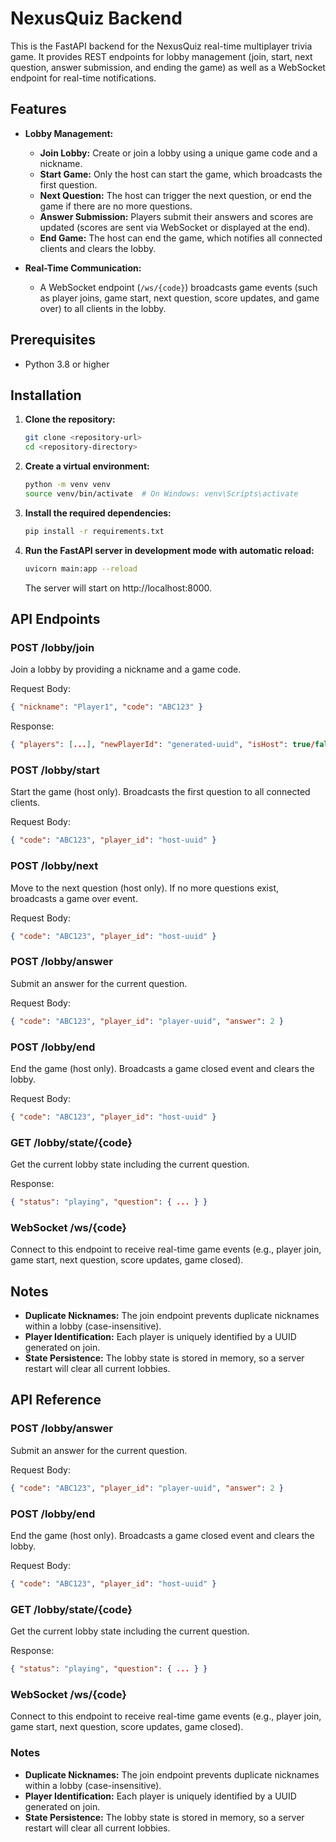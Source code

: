 # NexusQuiz Backend

This is the FastAPI backend for the NexusQuiz real-time multiplayer trivia game. It provides REST endpoints for lobby management (join, start, next question, answer submission, and ending the game) as well as a WebSocket endpoint for real-time notifications.

## Features

- **Lobby Management:**

  - **Join Lobby:** Create or join a lobby using a unique game code and a nickname.
  - **Start Game:** Only the host can start the game, which broadcasts the first question.
  - **Next Question:** The host can trigger the next question, or end the game if there are no more questions.
  - **Answer Submission:** Players submit their answers and scores are updated (scores are sent via WebSocket or displayed at the end).
  - **End Game:** The host can end the game, which notifies all connected clients and clears the lobby.

- **Real-Time Communication:**
  - A WebSocket endpoint (`/ws/{code}`) broadcasts game events (such as player joins, game start, next question, score updates, and game over) to all clients in the lobby.

## Prerequisites

- Python 3.8 or higher

## Installation

1. **Clone the repository:**

   ```bash
   git clone <repository-url>
   cd <repository-directory>
   ```

2. **Create a virtual environment:**

   ```bash
   python -m venv venv
   source venv/bin/activate  # On Windows: venv\Scripts\activate
   ```

3. **Install the required dependencies:**

   ```bash
   pip install -r requirements.txt
   ```

4. **Run the FastAPI server in development mode with automatic reload:**

   ```bash
   uvicorn main:app --reload
   ```

   The server will start on http://localhost:8000.

## API Endpoints

### POST /lobby/join

Join a lobby by providing a nickname and a game code.

Request Body:

```json
{ "nickname": "Player1", "code": "ABC123" }
```

Response:

```json
{ "players": [...], "newPlayerId": "generated-uuid", "isHost": true/false }
```

### POST /lobby/start

Start the game (host only). Broadcasts the first question to all connected clients.

Request Body:

```json
{ "code": "ABC123", "player_id": "host-uuid" }
```

### POST /lobby/next

Move to the next question (host only). If no more questions exist, broadcasts a game over event.

Request Body:

```json
{ "code": "ABC123", "player_id": "host-uuid" }
```

### POST /lobby/answer

Submit an answer for the current question.

Request Body:

```json
{ "code": "ABC123", "player_id": "player-uuid", "answer": 2 }
```

### POST /lobby/end

End the game (host only). Broadcasts a game closed event and clears the lobby.

Request Body:

```json
{ "code": "ABC123", "player_id": "host-uuid" }
```

### GET /lobby/state/{code}

Get the current lobby state including the current question.

Response:

```json
{ "status": "playing", "question": { ... } }
```

### WebSocket /ws/{code}

Connect to this endpoint to receive real-time game events (e.g., player join, game start, next question, score updates, game closed).

## Notes

- **Duplicate Nicknames:** The join endpoint prevents duplicate nicknames within a lobby (case-insensitive).
- **Player Identification:** Each player is uniquely identified by a UUID generated on join.
- **State Persistence:** The lobby state is stored in memory, so a server restart will clear all current lobbies.

## API Reference

### POST /lobby/answer

Submit an answer for the current question.

Request Body:

```json
{ "code": "ABC123", "player_id": "player-uuid", "answer": 2 }
```

### POST /lobby/end

End the game (host only). Broadcasts a game closed event and clears the lobby.

Request Body:

```json
{ "code": "ABC123", "player_id": "host-uuid" }
```

### GET /lobby/state/{code}

Get the current lobby state including the current question.

Response:

```json
{ "status": "playing", "question": { ... } }
```

### WebSocket /ws/{code}

Connect to this endpoint to receive real-time game events (e.g., player join, game start, next question, score updates, game closed).

### Notes

- **Duplicate Nicknames:** The join endpoint prevents duplicate nicknames within a lobby (case-insensitive).
- **Player Identification:** Each player is uniquely identified by a UUID generated on join.
- **State Persistence:** The lobby state is stored in memory, so a server restart will clear all current lobbies.
